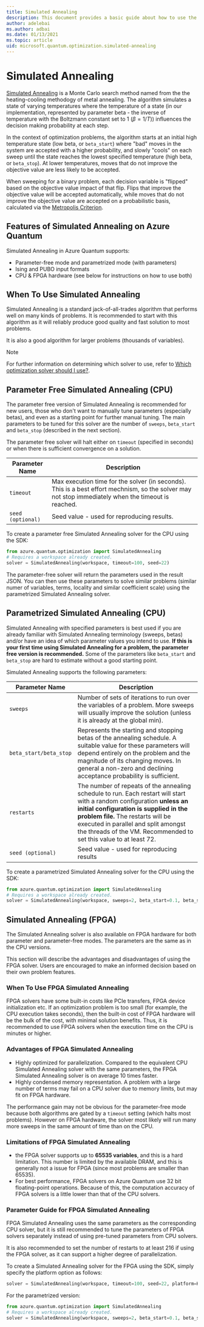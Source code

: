 ```yaml
---
title: Simulated Annealing
description: This document provides a basic guide about how to use the Simulated Annealing solver in Azure Quantum.
author: adelebai
ms.author: adbai
ms.date: 01/13/2021
ms.topic: article
uid: microsoft.quantum.optimization.simulated-annealing
---
```


# Simulated Annealing 

[Simulated Annealing](https://en.wikipedia.org/wiki/Simulated_annealing) is a Monte Carlo search method named from the the heating-cooling methodogy of metal annealing. The algorithm simulates a state of varying temperatures where the temperature of a state (in our implementation, represented by parameter beta - the inverse of temperature with the Boltzmann constant set to 1 ($\beta = 1 / T$)) influences the decision making probability at each step.

In the context of optimization problems, the algorithm starts at an initial high temperature state (low beta, or `beta_start`) where "bad" moves in the system are accepted with a higher probability, and slowly "cools" on each sweep until the state reaches the lowest specified temperature (high beta, or `beta_stop`). At lower temperatures, moves that do not improve the objective value are less likely to be accepted.

When sweeping for a binary problem, each decision variable is "flipped" based on the objective value impact of that flip. Flips that improve the objective value will be accepted automatically, while moves that do not improve the objective value are accepted on a probabilistic basis, calculated via the [Metropolis Criterion](https://aip.scitation.org/doi/10.1063/1.4904889).

## Features of Simulated Annealing on Azure Quantum

Simulated Annealing in Azure Quantum supports:

- Parameter-free mode and parametrized mode (with parameters)
- Ising and PUBO input formats
- CPU & FPGA hardware (see below for instructions on how to use both)

## When To Use Simulated Annealing

Simulated Annealing is a standard jack-of-all-trades algorithm that performs well on many kinds of problems. It is recommended to start with this algorithm as it will reliably produce good quality and fast solution to most problems.

It is also a good algorithm for larger problems (thousands of variables).

> [!NOTE]
> For further information on determining which solver to use, refer to [Which optimization solver should I use?](xref:microsoft.quantum.optimization.choose-solver).

## Parameter Free Simulated Annealing (CPU)

The parameter free version of Simulated Annealing is recommended for new users, those who don't want to manually tune parameters (especially betas), and even as a starting point for further manual tuning. The main parameters to be tuned for this solver are the number of `sweeps`, `beta_start` and `beta_stop` (described in the next section).

The parameter free solver will halt either on `timeout` (specified in seconds) or when there is sufficient convergence on a solution.

| Parameter Name | Description |
|----------------|-------------|
| `timeout` | Max execution time for the solver (in seconds). This is a best effort mechnism, so the solver may not stop immediately when the timeout is reached.|
| `seed (optional)` | Seed value - used for reproducing results. |

To create a parameter free Simulated Annealing solver for the CPU using the SDK:

```python
from azure.quantum.optimization import SimulatedAnnealing
# Requires a workspace already created.
solver = SimulatedAnnealing(workspace, timeout=100, seed=22)
```

The parameter-free solver will return the parameters used in the result JSON. You can then use these parameters to solve similar problems (similar numer of variables, terms, locality and similar coefficient scale) using the parametrized Simulated Annealing solver.

## Parametrized Simulated Annealing (CPU)

Simulated Annealing with specified parameters is best used if you are already familiar with Simulated Annealing terminology (sweeps, betas) and/or have an idea of which parameter values you intend to use. **If this is your first time using Simulated Annealing for a problem, the parameter free version is recommended.** Some of the parameters like `beta_start` and `beta_stop` are hard to estimate without a good starting point.

Simulated Annealing supports the following parameters:

| Parameter Name | Description |
|----------------|-------------|
| `sweeps`       | Number of sets of iterations to run over the variables of a problem. More sweeps will usually improve the solution (unless it is already at the global min).|
| `beta_start/beta_stop`  | Represents the starting and stopping betas of the annealing schedule. A suitable value for these parameters will depend entirely on the problem and the magnitude of its changing moves. In general a non-zero and declining acceptance probability is sufficient. |
| `restarts`              | The number of repeats of the annealing schedule to run. Each restart will start with a random configuration **unless an initial configuration is supplied in the problem file.** The restarts will be executed in parallel and split amongst the threads of the VM. Recommended to set this value to at least 72.|
| `seed (optional)`                 | Seed value - used for reproducing results |

To create a parametrized Simulated Annealing solver for the CPU using the SDK:

```python
from azure.quantum.optimization import SimulatedAnnealing
# Requires a workspace already created.
solver = SimulatedAnnealing(workspace, sweeps=2, beta_start=0.1, beta_stop=1, restarts=72, seed=22)
```

## Simulated Annealing (FPGA)

The Simulated Annealing solver is also available on FPGA hardware for both parameter and parameter-free modes. The parameters are the same as in the CPU versions.

This section will describe the advantages and disadvantages of using the FPGA solver. Users are encouraged to make an informed decision based on their own problem features.

### When To Use FPGA Simulated Annealing

FPGA solvers have some built-in costs like PCIe transfers, FPGA device initialization etc. If an optimization problem is too small (for example, the CPU execution takes seconds), then the built-in cost of FPGA hardware will be the bulk of the cost, with minimal solution benefits. Thus, it is recommended to use FPGA solvers when the execution time on the CPU is minutes or higher.

### Advantages of FPGA Simulated Annealing

- Highly optimized for parallelization. Compared to the equivalent CPU Simulated Annealing solver with the same parameters, the FPGA Simulated Annealing solver is on average 10 times faster.
- Highly condensed memory representation. A problem with a large number of terms may fail on a CPU solver due to memory limits, but may fit on FPGA hardware.

The performance gain may not be obvious for the parameter-free mode because both algorithms are gated by a `timeout` setting (which halts most problems). However on FPGA hardware, the solver most likely will run many more sweeps in the same amount of time than on the CPU.

### Limitations of FPGA Simulated Annealing

- the FPGA solver supports up to **65535 variables**, and this is a hard limitation. This number is limited by the available DRAM, and this is generally not a issue for FPGA (since most problems are smaller than 65535).
- For best performance, FPGA solvers on Azure Quantum use 32 bit floating-point operations. Because of this, the computation accuracy of FPGA solvers is a little lower than that of the CPU solvers.

### Parameter Guide for FPGA Simulated Annealing

FPGA Simulated Annealing uses the same parameters as the corresponding CPU solver, but it is still recommended to tune the parameters of FPGA solvers separately instead of using pre-tuned parameters from CPU solvers.

It is also recommended to set the number of restarts to at least 216 if using the FPGA solver, as it can support a higher degree of parallelization.

To create a Simulated Annealing solver for the FPGA using the SDK, simply specify the platform option as follows:

```python
solver = SimulatedAnnealing(workspace, timeout=100, seed=22, platform=HardwarePlatform.FPGA)
```

For the parametrized version:

```python
from azure.quantum.optimization import SimulatedAnnealing
# Requires a workspace already created.
solver = SimulatedAnnealing(workspace, sweeps=2, beta_start=0.1, beta_stop=1, restarts=72, seed=22, platform=HardwarePlatform.FPGA)
```
